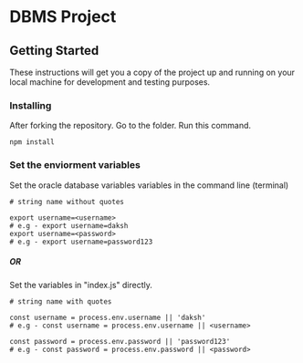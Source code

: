# DBMS Project

## Getting Started

These instructions will get you a copy of the project up and running on your local machine for development and testing purposes. 

### Installing

After forking the repository. Go to the folder. Run this command. 

```
npm install
```

### Set the enviorment variables

Set the oracle database variables variables in the command line (terminal) 

```
# string name without quotes

export username=<username>
# e.g - export username=daksh
export username=<password>
# e.g - export username=password123

```

##### OR

Set the variables in "index.js" directly. 

```
# string name with quotes

const username = process.env.username || 'daksh'
# e.g - const username = process.env.username || <username>

const password = process.env.password || 'password123'
# e.g - const password = process.env.password || <password>


```
